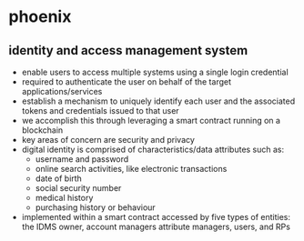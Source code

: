 # phoenix

## identity and access management system
- enable users to access multiple systems using a single login credential
- required to authenticate the user on behalf of the target applications/services
- establish a mechanism to uniquely identify each user and the associated tokens and credentials issued to that user
- we accomplish this through leveraging a smart contract running on a blockchain
- key areas of concern are security and privacy
- digital identity is comprised of characteristics/data attributes such as: 
    - username and password
    - online search activities, like electronic transactions
    - date of birth
    - social security number
    - medical history
    - purchasing history or behaviour
-  implemented within a smart contract accessed by five types of entities: the IDMS owner, account managers attribute managers, users, and RPs

